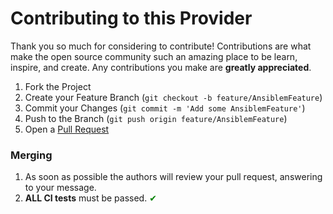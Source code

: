 # Contributing to this Provider

Thank you so much for considering to contribute!
Contributions are what make the open source community such an amazing place to be learn, inspire, and create. Any contributions you make are **greatly appreciated**.
1. Fork the Project
2. Create your Feature Branch (`git checkout -b feature/AnsiblemFeature`)
3. Commit your Changes (`git commit -m 'Add some AnsiblemFeature'`)
4. Push to the Branch (`git push origin feature/AnsiblemFeature`)
5. Open a [Pull Request](https://github.com/grulicht/ansible-role-portainer-agent/pulls)

### Merging

1. As soon as possible the authors will review your pull request, answering to your message.
2. **ALL CI tests** must be passed. <span style="color: #008000;">&#10004;</span>
